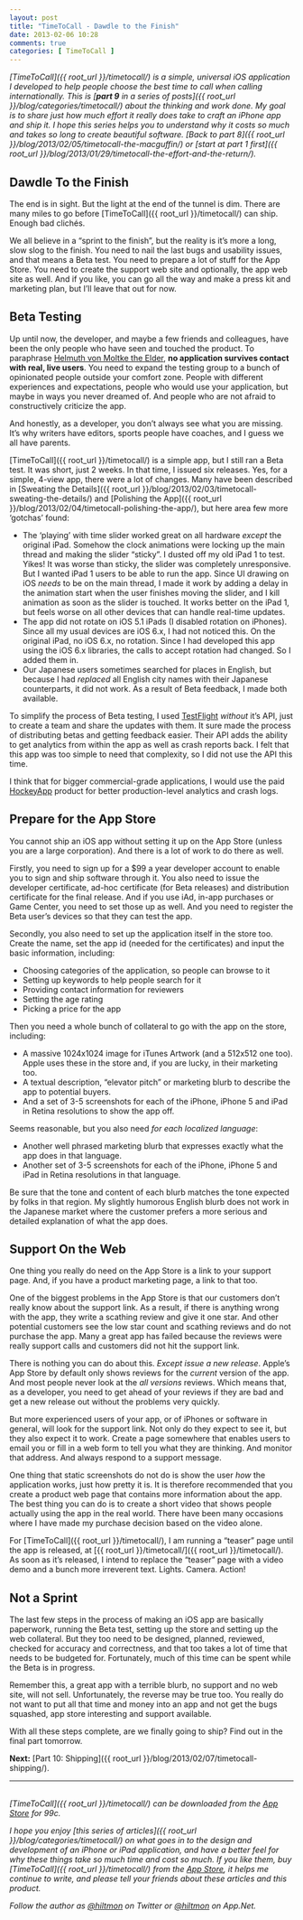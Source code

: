 ```yaml
---
layout: post
title: "TimeToCall - Dawdle to the Finish"
date: 2013-02-06 10:28
comments: true
categories: [ TimeToCall ]
---
```


*[TimeToCall]({{ root_url }}/timetocall/) is a simple, universal iOS application I developed to help people choose the best time to call when calling internationally. This is [**part 9** in a series of posts]({{ root_url }}/blog/categories/timetocall/) about the thinking and work done. My goal is to share just how much effort it really does take to craft an iPhone app and ship it. I hope this series helps you to understand why it costs so much and takes so long to create beautiful software. [Back to part 8]({{ root_url }}/blog/2013/02/05/timetocall-the-macguffin/) or [start at part 1 first]({{ root_url }}/blog/2013/01/29/timetocall-the-effort-and-the-return/).*

## Dawdle To the Finish

The end is in sight. But the light at the end of the tunnel is dim. There are many miles to go before [TimeToCall]({{ root_url }}/timetocall/) can ship. Enough bad clichés.

We all believe in a “sprint to the finish”, but the reality is it’s more a long, slow slog to the finish. You need to nail the last bugs and usability issues, and that means a Beta test. You need to prepare a lot of stuff for the App Store. You need to create the support web site and optionally, the app web site as well. And if you like, you can go all the way and make a press kit and marketing plan, but I’ll leave that out for now.

## Beta Testing

Up until now, the developer, and maybe a few friends and colleagues, have been the only people who have seen and touched the product. To paraphrase [Helmuth von Moltke the Elder](http://en.wikipedia.org/wiki/Helmuth_von_Moltke_the_Elder), **no application survives contact with real, live users**. You need to expand the testing group to a bunch of opinionated people outside your comfort zone. People with different experiences and expectations, people who would use your application, but maybe in ways you never dreamed of. And people who are not afraid to constructively criticize the app.

And honestly, as a developer, you don’t always see what you are missing. It’s why writers have editors, sports people have coaches, and I guess we all have parents.

[TimeToCall]({{ root_url }}/timetocall/) is a simple app, but I still ran a Beta test. It was short, just 2 weeks. In that time, I issued six releases. Yes, for a simple, 4-view app, there were a lot of changes. Many have been described in [Sweating the Details]({{ root_url }}/blog/2013/02/03/timetocall-sweating-the-details/) and [Polishing the App]({{ root_url }}/blog/2013/02/04/timetocall-polishing-the-app/), but here area few more ‘gotchas’ found:

* The ‘playing’ with time slider worked great on all hardware *except* the  original iPad. Somehow the clock animations were locking up the main thread and making the slider “sticky”. I dusted off my old iPad 1 to test. Yikes! It was worse than sticky, the slider was completely unresponsive. But I wanted iPad 1 users to be able to run the app. Since UI drawing on iOS *needs* to be on the main thread, I made it work by adding a delay in the animation start when the user finishes moving the slider, and I kill animation as soon as the slider is touched. It works better on the iPad 1, but feels worse on all other devices that can handle real-time updates.
* The app did not rotate on iOS 5.1 iPads (I disabled rotation on iPhones). Since all my usual devices are iOS 6.x, I had not noticed this. On the original iPad, no iOS 6.x, no rotation. Since I had developed this app using the iOS 6.x libraries, the calls to accept rotation had changed. So I added them in.
* Our Japanese users sometimes searched for places in English, but because I had *replaced* all English city names with their Japanese counterparts, it did not work. As a result of Beta feedback, I made both available.

To simplify the process of Beta testing, I used [TestFlight](https://testflightapp.com) *without* it’s API, just to create a team and share the updates with them. It sure made the process of distributing betas and getting feedback easier. Their API adds the ability to get analytics from within the app as well as crash reports back. I felt that this app was too simple to need that complexity, so I did not use the API this time.

I think that for bigger commercial-grade applications, I would use the paid [HockeyApp](http://hockeyapp.net) product for better production-level analytics and crash logs.

## Prepare for the App Store

You cannot ship an iOS app without setting it up on the App Store (unless you are a large corporation). And there is a lot of work to do there as well.

Firstly, you need to sign up for a $99 a year developer account to enable you to sign and ship software through it. You also need to issue the developer certificate, ad-hoc certificate (for Beta releases) and distribution certificate for the final release. And if you use iAd, in-app purchases or Game Center, you need to set those up as well. And you need to register the Beta user’s devices so that they can test the app.

Secondly, you also need to set up the application itself in the store too. Create the name, set the app id (needed for the certificates) and input the basic information, including:

* Choosing categories of the application, so people can browse to it
* Setting up keywords to help people search for it
* Providing contact information for reviewers
* Setting the age rating
* Picking a price for the app

Then you need a whole bunch of collateral to go with the app on the store, including:

* A massive 1024x1024 image for iTunes Artwork (and a 512x512 one too). Apple uses these in the store and, if you are lucky, in their marketing too.
* A textual description, “elevator pitch” or marketing blurb to describe the app to potential buyers.
* And a set of 3-5 screenshots for each of the iPhone, iPhone 5 and iPad in Retina resolutions to show the app off.

Seems reasonable, but you also need *for each localized language*:

* Another well phrased marketing blurb that expresses exactly what the app does in that language.
* Another set of 3-5 screenshots for each of the iPhone, iPhone 5 and iPad in Retina resolutions in that language.

Be sure that the tone and content of each blurb matches the tone expected by folks in that region. My slightly humorous English blurb does not work in the Japanese market where the customer prefers a more serious and detailed explanation of what the app does.

## Support On the Web

One thing you really do need on the App Store is a link to your support page. And, if you have a product marketing page, a link to that too.

One of the biggest problems in the App Store is that  our customers don’t really know about the support link. As a result, if there is anything wrong with the app, they write a scathing review and give it one star. And other potential customers see the low star count and scathing reviews and do not purchase the app. Many a great app has failed because the reviews were really support calls and customers did not hit the support link.

There is nothing you can do about this. *Except issue a new release*. Apple’s App Store by default only shows reviews for the *current* version of the app. And most people never look at the *all versions* reviews. Which means that, as a developer, you need to get ahead of your reviews if they are bad and get a new release out without the problems very quickly.

But more experienced users of your app, or of iPhones or software in general, will look for the support link. Not only do they expect to see it, but they also expect it to work. Create a page somewhere that enables users to email you or fill in a web form to tell you what they are thinking. And monitor that address. And always respond to a support message.

One thing that static screenshots do not do is show the user *how* the application works, just how pretty it is. It is therefore recommended that you create a product web page that contains more information about the app. The best thing you can do is to create a short video that shows people actually using the app in the real world. There have been many occasions where I have made my purchase decision based on the video alone.

For [TimeToCall]({{ root_url }}/timetocall/), I am running a “teaser” page until the app is released, at [{{ root_url }}/timetocall/]({{ root_url }}/timetocall/). As soon as it’s released, I intend to replace the “teaser” page with a video demo and a bunch more irreverent text. Lights. Camera. Action!

## Not a Sprint

The last few steps in the process of making an iOS app are basically paperwork, running the Beta test, setting up the store and setting up the web collateral. But they too need to be designed, planned, reviewed, checked for accuracy and correctness, and that too takes a lot of time that needs to be budgeted for.  Fortunately, much of this time can be spent while the Beta is in progress.

Remember this, a great app with a terrible blurb, no support and no web site, will not sell. Unfortunately, the reverse may be true too. You really do not want to put all that time and money into an app and not get the bugs squashed, app store interesting and support available.

With all these steps complete, are we finally going to ship? Find out in the final part tomorrow.

**Next:** [Part 10: Shipping]({{ root_url }}/blog/2013/02/07/timetocall-shipping/).

---
&nbsp;  
*[TimeToCall]({{ root_url }}/timetocall/) can be downloaded from the [App Store](https://itunes.apple.com/us/app/timetocall/id596429979?ls=1&mt=8) for 99c.*

*I hope you enjoy [this series of articles]({{ root_url }}/blog/categories/timetocall/) on what goes in to the design and development of an iPhone or iPad application, and have a better feel for why these things take so much time and cost so much. If you like them, buy [TimeToCall]({{ root_url }}/timetocall/) from the [App Store](https://itunes.apple.com/us/app/timetocall/id596429979?ls=1&mt=8), it helps me continue to write, and please tell your friends about these articles and this product.*

*Follow the author as [@hiltmon](http://https://twitter.com/hiltmon) on Twitter or [@hiltmon](http://alpha.app.net/hiltmon) on App.Net.*
